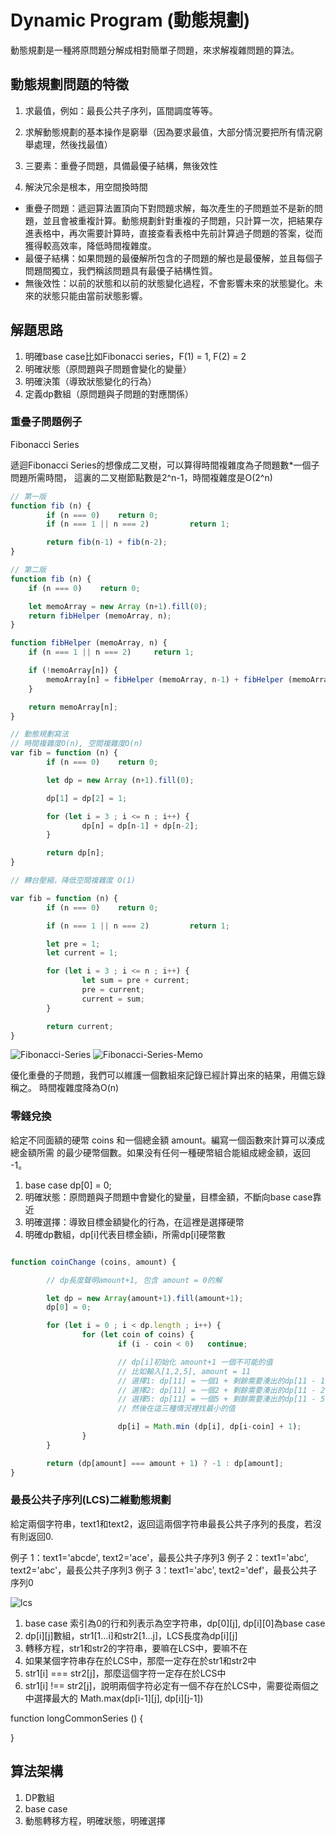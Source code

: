 # Dynamic Program (動態規劃)

動態規劃是一種將原問題分解成相對簡單子問題，來求解複雜問題的算法。

## 動態規劃問題的特徵

1. 求最值，例如：最長公共子序列，區間調度等等。

2. 求解動態規劃的基本操作是窮舉（因為要求最值，大部分情況要把所有情況窮舉處理，然後找最值）

3. 三要素：重疊子問題，具備最優子結構，無後效性

4. 解決冗余是根本，用空間換時間

- 重疊子問題：遞迴算法置頂向下對問題求解，每次產生的子問題並不是新的問題，並且會被重複計算。動態規劃針對重複的子問題，只計算一次，把結果存進表格中，再次需要計算時，直接查看表格中先前計算過子問題的答案，從而獲得較高效率，降低時間複雜度。
- 最優子結構：如果問題的最優解所包含的子問題的解也是最優解，並且每個子問題間獨立，我們稱該問題具有最優子結構性質。
- 無後效性：以前的狀態和以前的狀態變化過程，不會影響未來的狀態變化。未來的狀態只能由當前狀態影響。

## 解題思路

1. 明確base case比如Fibonacci series，F(1) = 1, F(2) = 2
2. 明確狀態（原問題與子問題會變化的變量）
3. 明確決策（導致狀態變化的行為）
4. 定義dp數組（原問題與子問題的對應關係）

### 重疊子問題例子

Fibonacci Series

遞迴Fibonacci Series的想像成二叉樹，可以算得時間複雜度為子問題數*一個子問題所需時間，
這裏的二叉樹節點數是2^n-1，時間複雜度是O(2^n)

```js
// 第一版
function fib (n) {
        if (n === 0)    return 0;
        if (n === 1 || n === 2)         return 1;

        return fib(n-1) + fib(n-2);
}

```

```js
// 第二版
function fib (n) {
    if (n === 0)    return 0;

    let memoArray = new Array (n+1).fill(0);
    return fibHelper (memoArray, n);
}

function fibHelper (memoArray, n) {
    if (n === 1 || n === 2)     return 1;

    if (!memoArray[n]) {
        memoArray[n] = fibHelper (memoArray, n-1) + fibHelper (memoArray, n-2);
    }

    return memoArray[n];
}
```

```js
// 動態規劃寫法
// 時間複雜度O(n), 空間複雜度O(n)
var fib = function (n) {
        if (n === 0)    return 0;

        let dp = new Array (n+1).fill(0);

        dp[1] = dp[2] = 1;

        for (let i = 3 ; i <= n ; i++) {
                dp[n] = dp[n-1] + dp[n-2];
        }

        return dp[n];
}
```

```js
// 轉台壓縮，降低空間複雜度 O(1)

var fib = function (n) {
        if (n === 0)    return 0;

        if (n === 1 || n === 2)         return 1;

        let pre = 1;
        let current = 1;

        for (let i = 3 ; i <= n ; i++) {
                let sum = pre + current;
                pre = current;
                current = sum;
        }

        return current;
}

```

![Fibonacci-Series](./fibonacci.series.png)
![Fibonacci-Series-Memo](./fibonacci.series.memo.png)

優化重疊的子問題，我們可以維護一個數組來記錄已經計算出來的結果，用備忘錄稱之。
時間複雜度降為O(n)

### 零錢兌換

給定不同面額的硬幣 coins 和一個總金額 amount。編寫一個函數來計算可以湊成總金額所需
的最少硬幣個數。如果没有任何一種硬幣組合能組成總金額，返回 -1。

1. base case dp[0] = 0;
2. 明確狀態：原問題與子問題中會變化的變量，目標金額，不斷向base case靠近
3. 明確選擇：導致目標金額變化的行為，在這裡是選擇硬幣
4. 明確dp數組，dp[i]代表目標金額i，所需dp[i]硬幣數

```js

function coinChange (coins, amount) {

        // dp長度聲明amount+1, 包含 amount = 0的解

        let dp = new Array(amount+1).fill(amount+1);
        dp[0] = 0;

        for (let i = 0 ; i < dp.length ; i++) {
                for (let coin of coins) {
                        if (i - coin < 0)   continue;

                        // dp[i]初始化 amount+1 一個不可能的值
                        // 比如輸入[1,2,5], amount = 11
                        // 選擇1: dp[11] = 一個1 + 剩餘需要湊出的dp[11 - 1]的最佳解
                        // 選擇2: dp[11] = 一個2 + 剩餘需要湊出的dp[11 - 2]的最佳解
                        // 選擇5: dp[11] = 一個5 + 剩餘需要湊出的dp[11 - 5]的最佳解
                        // 然後在這三種情況裡找最小的值

                        dp[i] = Math.min (dp[i], dp[i-coin] + 1);
                }
        }

        return (dp[amount] === amount + 1) ? -1 : dp[amount];
}

```

### 最長公共子序列(LCS)二維動態規劃

給定兩個字符串，text1和text2，返回這兩個字符串最長公共子序列的長度，若沒有則返回0.

例子 1：text1='abcde', text2='ace'，最長公共子序列3
例子 2：text1='abc', text2='abc'，最長公共子序列3
例子 3：text1='abc', text2='def'，最長公共子序列0

![lcs](./lcs.png)

1. base case 索引為0的行和列表示為空字符串，dp[0][j], dp[i][0]為base case
2. dp[i][j]數組，str1[1...i]和str2[1...j]，LCS長度為dp[i][j]
3. 轉移方程，str1和str2的字符串，要嘛在LCS中，要嘛不在
4. 如果某個字符串存在於LCS中，那麼一定存在於str1和str2中
5. str1[i] === str2[j]，那麼這個字符一定存在於LCS中
6. str1[i] !== str2[j]，說明兩個字符必定有一個不存在於LCS中，需要從兩個之中選擇最大的 Math.max(dp[i-1][j], dp[i][j-1])

function longCommonSeries () {

}

## 算法架構

1. DP數組
2. base case
3. 動態轉移方程，明確狀態，明確選擇

